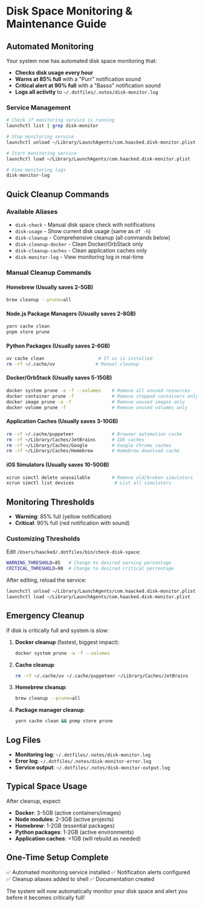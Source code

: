 # Disk Space Monitoring & Maintenance Guide

## Automated Monitoring

Your system now has automated disk space monitoring that:

- **Checks disk usage every hour**
- **Warns at 85% full** with a "Purr" notification sound
- **Critical alert at 90% full** with a "Basso" notification sound
- **Logs all activity** to `~/.dotfiles/.notes/disk-monitor.log`

### Service Management

```bash
# Check if monitoring service is running
launchctl list | grep disk-monitor

# Stop monitoring service
launchctl unload ~/Library/LaunchAgents/com.haacked.disk-monitor.plist

# Start monitoring service
launchctl load ~/Library/LaunchAgents/com.haacked.disk-monitor.plist

# View monitoring logs
disk-monitor-log
```

## Quick Cleanup Commands

### Available Aliases

- `disk-check` - Manual disk space check with notifications
- `disk-usage` - Show current disk usage (same as `df -h`)
- `disk-cleanup` - Comprehensive cleanup (all commands below)
- `disk-cleanup-docker` - Clean Docker/OrbStack only
- `disk-cleanup-caches` - Clean application caches only
- `disk-monitor-log` - View monitoring log in real-time

### Manual Cleanup Commands

#### Homebrew (Usually saves 2-5GB)
```bash
brew cleanup --prune=all
```

#### Node.js Package Managers (Usually saves 2-8GB)
```bash
yarn cache clean
pnpm store prune
```

#### Python Packages (Usually saves 2-6GB)
```bash
uv cache clean                    # If uv is installed
rm -rf ~/.cache/uv               # Manual cleanup
```

#### Docker/OrbStack (Usually saves 5-15GB)
```bash
docker system prune -a -f --volumes    # Remove all unused resources
docker container prune -f              # Remove stopped containers only
docker image prune -a -f               # Remove unused images only
docker volume prune -f                 # Remove unused volumes only
```

#### Application Caches (Usually saves 3-10GB)
```bash
rm -rf ~/.cache/puppeteer              # Browser automation cache
rm -rf ~/Library/Caches/JetBrains      # IDE caches
rm -rf ~/Library/Caches/Google         # Google Chrome caches
rm -rf ~/Library/Caches/Homebrew       # Homebrew download cache
```

#### iOS Simulators (Usually saves 10-50GB)
```bash
xcrun simctl delete unavailable        # Remove old/broken simulators
xcrun simctl list devices               # List all simulators
```

## Monitoring Thresholds

- **Warning**: 85% full (yellow notification)
- **Critical**: 90% full (red notification with sound)

### Customizing Thresholds

Edit `/Users/haacked/.dotfiles/bin/check-disk-space`:

```bash
WARNING_THRESHOLD=85   # Change to desired warning percentage
CRITICAL_THRESHOLD=90  # Change to desired critical percentage
```

After editing, reload the service:
```bash
launchctl unload ~/Library/LaunchAgents/com.haacked.disk-monitor.plist
launchctl load ~/Library/LaunchAgents/com.haacked.disk-monitor.plist
```

## Emergency Cleanup

If disk is critically full and system is slow:

1. **Docker cleanup** (fastest, biggest impact):
   ```bash
   docker system prune -a -f --volumes
   ```

2. **Cache cleanup**:
   ```bash
   rm -rf ~/.cache/uv ~/.cache/puppeteer ~/Library/Caches/JetBrains
   ```

3. **Homebrew cleanup**:
   ```bash
   brew cleanup --prune=all
   ```

4. **Package manager cleanup**:
   ```bash
   yarn cache clean && pnmp store prune
   ```

## Log Files

- **Monitoring log**: `~/.dotfiles/.notes/disk-monitor.log`
- **Error log**: `~/.dotfiles/.notes/disk-monitor-error.log` 
- **Service output**: `~/.dotfiles/.notes/disk-monitor-output.log`

## Typical Space Usage

After cleanup, expect:
- **Docker**: 3-5GB (active containers/images)
- **Node modules**: 2-3GB (active projects)
- **Homebrew**: 1-2GB (essential packages)
- **Python packages**: 1-2GB (active environments)
- **Application caches**: <1GB (will rebuild as needed)

## One-Time Setup Complete

✅ Automated monitoring service installed
✅ Notification alerts configured  
✅ Cleanup aliases added to shell
✅ Documentation created

The system will now automatically monitor your disk space and alert you before it becomes critically full!